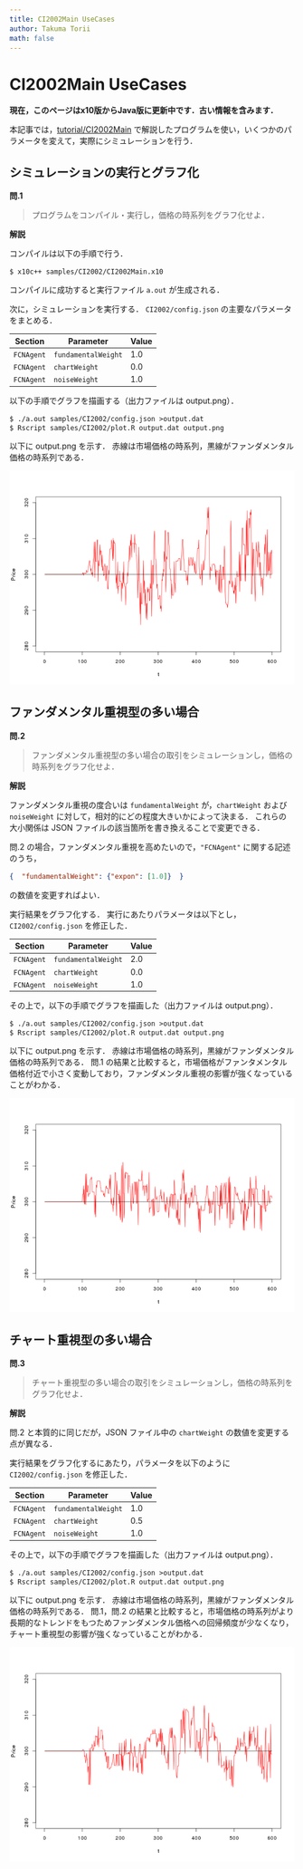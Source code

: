 ```yaml
---
title: CI2002Main UseCases
author: Takuma Torii
math: false
---
```


# CI2002Main UseCases

**現在，このページはx10版からJava版に更新中です．古い情報を含みます．**

本記事では，[tutorial/CI2002Main](CI2002Main) で解説したプログラムを使い，いくつかのパラメータを変えて，実際にシミュレーションを行う．


## シミュレーションの実行とグラフ化

**問.1**

> プログラムをコンパイル・実行し，価格の時系列をグラフ化せよ．

**解説**

コンパイルは以下の手順で行う．

```
$ x10c++ samples/CI2002/CI2002Main.x10
```

コンパイルに成功すると実行ファイル `a.out` が生成される．

次に，シミュレーションを実行する．
`CI2002/config.json` の主要なパラメータをまとめる．

| Section    | Parameter           | Value
|------------|---------------------|--------
| `FCNAgent` | `fundamentalWeight` | 1.0
| `FCNAgent` | `chartWeight`       | 0.0
| `FCNAgent` | `noiseWeight`       | 1.0

以下の手順でグラフを描画する（出力ファイルは output.png）．

```
$ ./a.out samples/CI2002/config.json >output.dat
$ Rscript samples/CI2002/plot.R output.dat output.png
```

以下に output.png を示す．
赤線は市場価格の時系列，黒線がファンダメンタル価格の時系列である．

![small](/tutorial/CI2002Main.figs/fig01.png)



## ファンダメンタル重視型の多い場合

**問.2**

> ファンダメンタル重視型の多い場合の取引をシミュレーションし，価格の時系列をグラフ化せよ．

**解説**

ファンダメンタル重視の度合いは `fundamentalWeight` が，`chartWeight` および `noiseWeight` に対して，相対的にどの程度大きいかによって決まる．
これらの大小関係は JSON ファイルの該当箇所を書き換えることで変更できる．

問.2 の場合，ファンダメンタル重視を高めたいので，`"FCNAgent"` に関する記述のうち，

```json
{  "fundamentalWeight": {"expon": [1.0]}  }
```

の数値を変更すればよい．

実行結果をグラフ化する．
実行にあたりパラメータは以下とし，`CI2002/config.json` を修正した．

| Section    | Parameter           | Value
|------------|---------------------|--------
| `FCNAgent` | `fundamentalWeight` | 2.0
| `FCNAgent` | `chartWeight`       | 0.0
| `FCNAgent` | `noiseWeight`       | 1.0

その上で，以下の手順でグラフを描画した（出力ファイルは output.png）．

```
$ ./a.out samples/CI2002/config.json >output.dat
$ Rscript samples/CI2002/plot.R output.dat output.png
```

以下に output.png を示す．
赤線は市場価格の時系列，黒線がファンダメンタル価格の時系列である．
問.1 の結果と比較すると，市場価格がファンタメンタル価格付近で小さく変動しており，ファンダメンタル重視の影響が強くなっていることがわかる．

![small](/tutorial/CI2002Main.figs/fig02.png)



## チャート重視型の多い場合

**問.3**

> チャート重視型の多い場合の取引をシミュレーションし，価格の時系列をグラフ化せよ．

**解説**

問.2 と本質的に同じだが，JSON ファイル中の `chartWeight` の数値を変更する点が異なる．

実行結果をグラフ化するにあたり，パラメータを以下のように `CI2002/config.json` を修正した．

| Section    | Parameter           | Value
|------------|---------------------|--------
| `FCNAgent` | `fundamentalWeight` | 1.0
| `FCNAgent` | `chartWeight`       | 0.5
| `FCNAgent` | `noiseWeight`       | 1.0

その上で，以下の手順でグラフを描画した（出力ファイルは output.png）．

```
$ ./a.out samples/CI2002/config.json >output.dat
$ Rscript samples/CI2002/plot.R output.dat output.png
```

以下に output.png を示す．
赤線は市場価格の時系列，黒線がファンダメンタル価格の時系列である．
問.1，問.2 の結果と比較すると，市場価格の時系列がより長期的なトレンドをもつためファンダメンタル価格への回帰頻度が少なくなり，チャート重視型の影響が強くなっていることがわかる．

![small](/tutorial/CI2002Main.figs/fig03.png)


